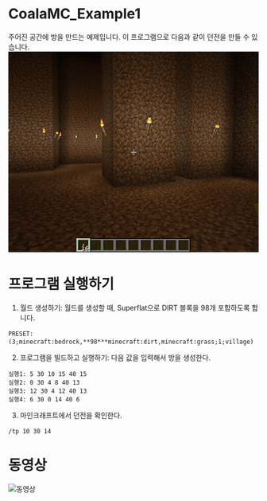 # CoalaMC_Example1
주어진 공간에 방을 만드는 예제입니다. 이 프로그램으로 다음과 같이 던전을 만들 수 있습니다.
![던전](captured/screen.png)

# 프로그램 실행하기
1. 월드 생성하기: 월드를 생성할 때, Superflat으로 DIRT 블록을 98개 포함하도록 합니다.
```
PRESET: (3;minecraft:bedrock,**98***minecraft:dirt,minecraft:grass;1;village)
```
2. 프로그램을 빌드하고 실행하기: 다음 값을 입력해서 방을 생성한다.
```
실행1: 5 30 10 15 40 15
실행2: 0 30 4 8 40 13
실행3: 12 30 4 12 40 13
실행4: 6 30 0 14 40 6
```
3. 마인크래프트에서 던전을 확인한다.
```
/tp 10 30 14 
```

# 동영상
![동영상](https://youtu.be/QCfr-9DufWo)
